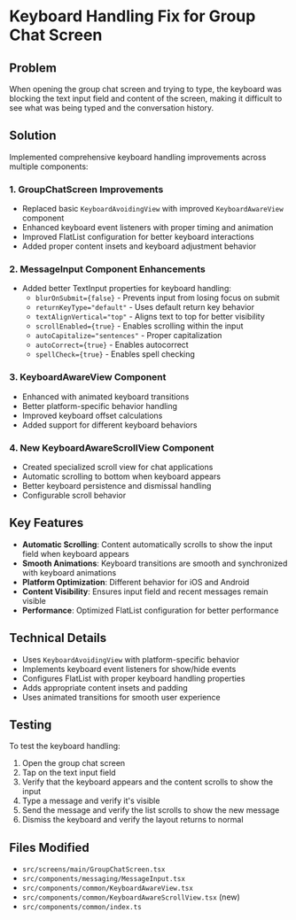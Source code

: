 # Keyboard Handling Fix for Group Chat Screen

## Problem
When opening the group chat screen and trying to type, the keyboard was blocking the text input field and content of the screen, making it difficult to see what was being typed and the conversation history.

## Solution
Implemented comprehensive keyboard handling improvements across multiple components:

### 1. GroupChatScreen Improvements
- Replaced basic `KeyboardAvoidingView` with improved `KeyboardAwareView` component
- Enhanced keyboard event listeners with proper timing and animation
- Improved FlatList configuration for better keyboard interactions
- Added proper content insets and keyboard adjustment behavior

### 2. MessageInput Component Enhancements
- Added better TextInput properties for keyboard handling:
  - `blurOnSubmit={false}` - Prevents input from losing focus on submit
  - `returnKeyType="default"` - Uses default return key behavior
  - `textAlignVertical="top"` - Aligns text to top for better visibility
  - `scrollEnabled={true}` - Enables scrolling within the input
  - `autoCapitalize="sentences"` - Proper capitalization
  - `autoCorrect={true}` - Enables autocorrect
  - `spellCheck={true}` - Enables spell checking

### 3. KeyboardAwareView Component
- Enhanced with animated keyboard transitions
- Better platform-specific behavior handling
- Improved keyboard offset calculations
- Added support for different keyboard behaviors

### 4. New KeyboardAwareScrollView Component
- Created specialized scroll view for chat applications
- Automatic scrolling to bottom when keyboard appears
- Better keyboard persistence and dismissal handling
- Configurable scroll behavior

## Key Features
- **Automatic Scrolling**: Content automatically scrolls to show the input field when keyboard appears
- **Smooth Animations**: Keyboard transitions are smooth and synchronized with keyboard animations
- **Platform Optimization**: Different behavior for iOS and Android
- **Content Visibility**: Ensures input field and recent messages remain visible
- **Performance**: Optimized FlatList configuration for better performance

## Technical Details
- Uses `KeyboardAvoidingView` with platform-specific behavior
- Implements keyboard event listeners for show/hide events
- Configures FlatList with proper keyboard handling properties
- Adds appropriate content insets and padding
- Uses animated transitions for smooth user experience

## Testing
To test the keyboard handling:
1. Open the group chat screen
2. Tap on the text input field
3. Verify that the keyboard appears and the content scrolls to show the input
4. Type a message and verify it's visible
5. Send the message and verify the list scrolls to show the new message
6. Dismiss the keyboard and verify the layout returns to normal

## Files Modified
- `src/screens/main/GroupChatScreen.tsx`
- `src/components/messaging/MessageInput.tsx`
- `src/components/common/KeyboardAwareView.tsx`
- `src/components/common/KeyboardAwareScrollView.tsx` (new)
- `src/components/common/index.ts`
